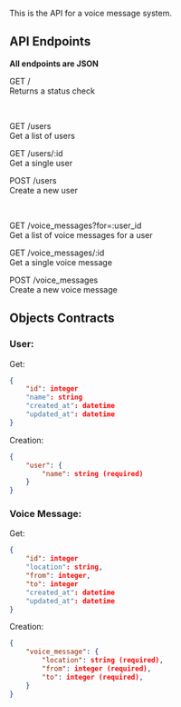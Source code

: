 This is the API for a voice message system.


API Endpoints
-----------------

**All endpoints are JSON**

GET / <br/>
Returns a status check

<br/>

GET /users <br/>
Get a list of users

GET /users/:id <br/>
Get a single user

POST /users <br/>
Create a new user

<br/>

GET /voice_messages?for=:user_id <br/>
Get a list of voice messages for a user

GET /voice_messages/:id <br/>
Get a single voice message

POST /voice_messages <br/>
Create a new voice message


Objects Contracts
------------------

### User:

Get:

```json
{
    "id": integer
    "name": string
    "created_at": datetime
    "updated_at": datetime
}
```

Creation:

```json
{
    "user": {
        "name": string (required)
    }
}
```

### Voice Message:

Get:

```json
{
    "id": integer
    "location": string,
    "from": integer,
    "to": integer
    "created_at": datetime
    "updated_at": datetime
}
```

Creation:

```json
{
    "voice_message": {
        "location": string (required),
        "from": integer (required),
        "to": integer (required),
    }
}
```